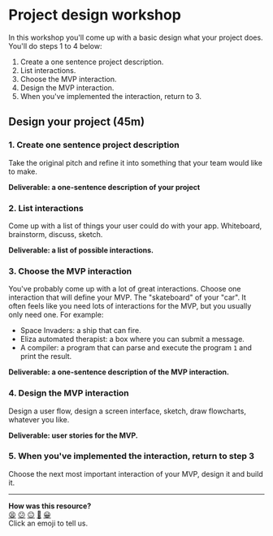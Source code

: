 # Project design workshop

In this workshop you'll come up with a basic design what your project does. You'll do steps 1 to 4 below:

1. Create a one sentence project description.
2. List interactions.
3. Choose the MVP interaction.
4. Design the MVP interaction.
5. When you've implemented the interaction, return to 3.

## Design your project (45m)

### 1. Create one sentence project description

Take the original pitch and refine it into something that your team would like to make.

**Deliverable: a one-sentence description of your project**

### 2. List interactions

Come up with a list of things your user could do with your app.  Whiteboard, brainstorm, discuss, sketch.

**Deliverable: a list of possible interactions.**

### 3. Choose the MVP interaction

You've probably come up with a lot of great interactions.  Choose one interaction that will define your MVP.  The "skateboard" of your "car".  It often feels like you need lots of interactions for the MVP, but you usually only need one.  For example:

* Space Invaders: a ship that can fire.
* Eliza automated therapist: a box where you can submit a message.
* A compiler: a program that can parse and execute the program `1` and print the result.

**Deliverable: a one-sentence description of the MVP interaction.**

### 4. Design the MVP interaction

Design a user flow, design a screen interface, sketch, draw flowcharts, whatever you like.

**Deliverable: user stories for the MVP.**

### 5. When you've implemented the interaction, return to step 3

Choose the next most important interaction of your MVP, design it and build it.

<!-- BEGIN GENERATED SECTION DO NOT EDIT -->

---

**How was this resource?**  
[😫](https://airtable.com/shrUJ3t7KLMqVRFKR?prefill_Repository=course&prefill_File=practice_project_week/project_design_workshop.md&prefill_Sentiment=😫) [😕](https://airtable.com/shrUJ3t7KLMqVRFKR?prefill_Repository=course&prefill_File=practice_project_week/project_design_workshop.md&prefill_Sentiment=😕) [😐](https://airtable.com/shrUJ3t7KLMqVRFKR?prefill_Repository=course&prefill_File=practice_project_week/project_design_workshop.md&prefill_Sentiment=😐) [🙂](https://airtable.com/shrUJ3t7KLMqVRFKR?prefill_Repository=course&prefill_File=practice_project_week/project_design_workshop.md&prefill_Sentiment=🙂) [😀](https://airtable.com/shrUJ3t7KLMqVRFKR?prefill_Repository=course&prefill_File=practice_project_week/project_design_workshop.md&prefill_Sentiment=😀)  
Click an emoji to tell us.

<!-- END GENERATED SECTION DO NOT EDIT -->
